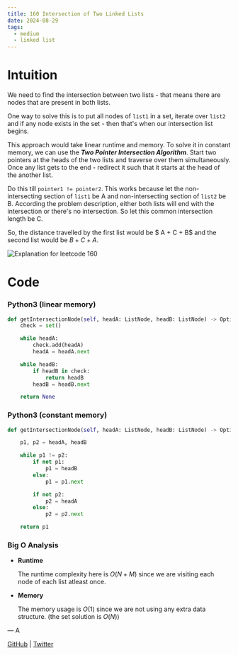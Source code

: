 ```yaml
---
title: 160 Intersection of Two Linked Lists
date: 2024-08-29
tags:
  - medium
  - linked list
---
```


# Intuition

We need to find the intersection between two lists - that means there are nodes that are present in both lists.

One way to solve this is to put all nodes of `list1` in a set, iterate over `list2` and if any node exists in the set - then that's when our intersection list begins.

This approach would take linear runtime and memory. To solve it in constant memory, we can use the **_Two Pointer Intersection Algorithm_**. Start two pointers at the heads of the two lists and traverse over them simultaneously. Once any list gets to the end - redirect it such that it starts at the head of the another list.

Do this till `pointer1 != pointer2`. This works because let the non-intersecting section of `list1` be A and non-intersecting section of `list2` be B. According the problem description, either both lists will end with the intersection or there's no intersection. So let this common intersection length be C.

So, the distance travelled by the first list would be $ A + C + B$ and the second list would be $B + C + A$.

![Explanation for leetcode 160](leetcode-resources/images/lc_160.png)

# Code

### Python3 (linear memory)

```python
def getIntersectionNode(self, headA: ListNode, headB: ListNode) -> Optional[ListNode]:
    check = set()

    while headA:
        check.add(headA)
        headA = headA.next

    while headB:
        if headB in check:
            return headB
        headB = headB.next

    return None
```

### Python3 (constant memory)

```python
def getIntersectionNode(self, headA: ListNode, headB: ListNode) -> Optional[ListNode]:

    p1, p2 = headA, headB

    while p1 != p2:
        if not p1:
            p1 = headB
        else:
            p1 = p1.next

        if not p2:
            p2 = headA
        else:
            p2 = p2.next

    return p1
```

### Big O Analysis

- **Runtime**

  The runtime complexity here is $O(N + M)$ since we are visiting each node of each list atleast once.

- **Memory**

  The memory usage is $O(1)$ since we are not using any extra data structure. (the set solution is $O(N)$)

— A

[GitHub](https://github.com/athkdev) | [Twitter](https://twitter.com/athkdev)
